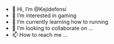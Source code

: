 - 👋 Hi, I’m @Kejidefensi
- 👀 I’m interested in gaming
- 🌱 I’m currently learning how to running
- 💞️ I’m looking to collaborate on ...
- 📫 How to reach me ...

<!---
Kejidefensi/Kejidefensi is a ✨ special ✨ repository because its `README.md` (this file) appears on your GitHub profile.
You can click the Preview link to take a look at your changes.
--->
